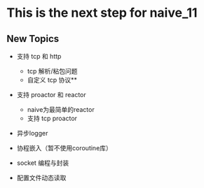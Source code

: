 # This is the next step for naive_11


## New Topics
- 支持 tcp 和 http 
    - tcp 解析/粘包问题 
    - 自定义 tcp 协议**

- 支持 proactor 和 reactor
    - naive为最简单的reactor
    - 支持 tcp proactor

- 异步logger

- 协程嵌入（暂不使用coroutine库）

- socket 编程与封装

- 配置文件动态读取

